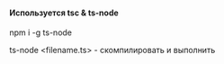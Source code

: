 #### Используется tsc & ts-node

npm i -g ts-node

ts-node <filename.ts> - скомпилировать и выполнить